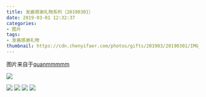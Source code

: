 ```yaml
---
title: 发酱感谢礼物系列（20190301）
date: 2019-03-01 12:32:37
categories:
- 图片
tags:
- 发酱感谢礼物
thumbnail: https://cdn.chenyifaer.com/photos/gifts/201903/20190301/IMG_5638.JPG
---
```


图片来自于<a href="https://weibo.com/p/1005051720171447" target="_blank">quanmmmmm</a>

![](https://cdn.chenyifaer.com/photos/gifts/201903/20190301/IMG_5638.JPG)

<!--more-->

![](https://cdn.chenyifaer.com/photos/gifts/201903/20190301/IMG_5639.JPG)
![](https://cdn.chenyifaer.com/photos/gifts/201903/20190301/IMG_5640.JPG)
![](https://cdn.chenyifaer.com/photos/gifts/201903/20190301/IMG_5641.JPG)
![](https://cdn.chenyifaer.com/photos/gifts/201903/20190301/IMG_5642.JPG)
